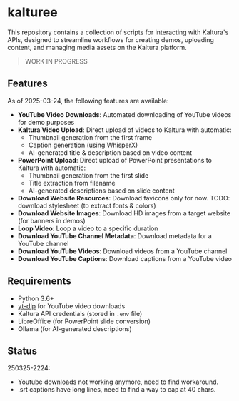 # kalturee

This repository contains a collection of scripts for interacting with Kaltura's APIs, designed to streamline workflows for creating demos, uploading content, and managing media assets on the Kaltura platform.

> WORK IN PROGRESS

## Features

As of 2025-03-24, the following features are available:

- **YouTube Video Downloads**: Automated downloading of YouTube videos for demo purposes
- **Kaltura Video Upload**: Direct upload of videos to Kaltura with automatic:
  - Thumbnail generation from the first frame
  - Caption generation (using WhisperX)
  - AI-generated title & description based on video content
- **PowerPoint Upload**: Direct upload of PowerPoint presentations to Kaltura with automatic:
  - Thumbnail generation from the first slide
  - Title extraction from filename
  - AI-generated descriptions based on slide content
- **Download Website Resources**: Download favicons only for now. TODO: download stylesheet (to extract fonts & colors)
- **Download Website Images**: Download HD images from a target website (for banners in demos)
- **Loop Video**: Loop a video to a specific duration
- **Download YouTube Channel Metadata**: Download metadata for a YouTube channel
- **Download YouTube Videos**: Download videos from a YouTube channel
- **Download YouTube Captions**: Download captions from a YouTube video

## Requirements

- Python 3.6+
- [yt-dlp](https://github.com/yt-dlp/yt-dlp) for YouTube video downloads
- Kaltura API credentials (stored in `.env` file)
- LibreOffice (for PowerPoint slide conversion)
- Ollama (for AI-generated descriptions)

## Status

250325-2224: 
- Youtube downloads not working anymore, need to find workaround.
- .srt captions have long lines, need to find a way to cap at 40 chars.
